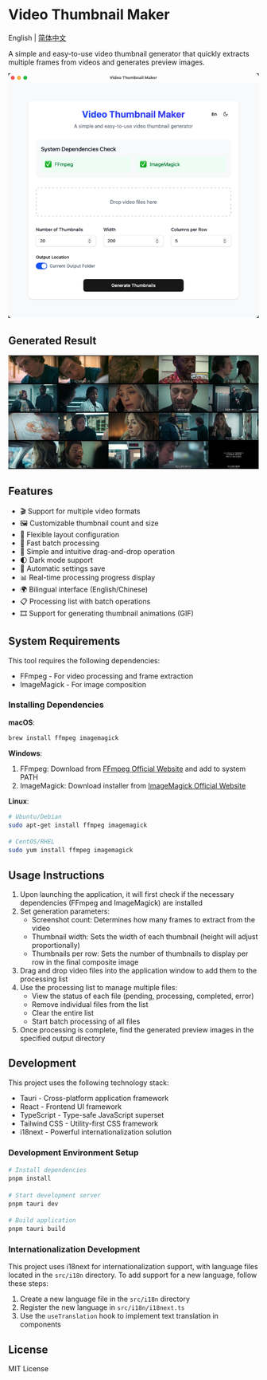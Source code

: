 # Video Thumbnail Maker

English | [简体中文](./README.zh-CN.md)

A simple and easy-to-use video thumbnail generator that quickly extracts multiple frames from videos and generates preview images.

![Preview](./public/preview.en.png)

## Generated Result

![Result](./public/thumbnails.jpg)

## Features

- 🎬 Support for multiple video formats
- 🖼️ Customizable thumbnail count and size
- 📐 Flexible layout configuration
- 🚀 Fast batch processing
- 🎯 Simple and intuitive drag-and-drop operation
- 🌓 Dark mode support
- 💾 Automatic settings save
- 📊 Real-time processing progress display
- 🌍 Bilingual interface (English/Chinese)
- 📋 Processing list with batch operations
- 🎞️ Support for generating thumbnail animations (GIF)

## System Requirements

This tool requires the following dependencies:

- FFmpeg - For video processing and frame extraction
- ImageMagick - For image composition

### Installing Dependencies

**macOS**:
```bash
brew install ffmpeg imagemagick
```

**Windows**:
1. FFmpeg: Download from [FFmpeg Official Website](https://ffmpeg.org/download.html) and add to system PATH
2. ImageMagick: Download installer from [ImageMagick Official Website](https://imagemagick.org/script/download.php)

**Linux**:
```bash
# Ubuntu/Debian
sudo apt-get install ffmpeg imagemagick

# CentOS/RHEL
sudo yum install ffmpeg imagemagick
```

## Usage Instructions

1. Upon launching the application, it will first check if the necessary dependencies (FFmpeg and ImageMagick) are installed
2. Set generation parameters:
   - Screenshot count: Determines how many frames to extract from the video
   - Thumbnail width: Sets the width of each thumbnail (height will adjust proportionally)
   - Thumbnails per row: Sets the number of thumbnails to display per row in the final composite image
3. Drag and drop video files into the application window to add them to the processing list
4. Use the processing list to manage multiple files:
   - View the status of each file (pending, processing, completed, error)
   - Remove individual files from the list
   - Clear the entire list
   - Start batch processing of all files
5. Once processing is complete, find the generated preview images in the specified output directory

## Development

This project uses the following technology stack:

- Tauri - Cross-platform application framework
- React - Frontend UI framework
- TypeScript - Type-safe JavaScript superset
- Tailwind CSS - Utility-first CSS framework
- i18next - Powerful internationalization solution

### Development Environment Setup

```bash
# Install dependencies
pnpm install

# Start development server
pnpm tauri dev

# Build application
pnpm tauri build
```

### Internationalization Development

This project uses i18next for internationalization support, with language files located in the `src/i18n` directory. To add support for a new language, follow these steps:

1. Create a new language file in the `src/i18n` directory
2. Register the new language in `src/i18n/i18next.ts`
3. Use the `useTranslation` hook to implement text translation in components

## License

MIT License